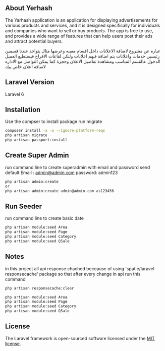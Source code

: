 ## About Yerhash
The Yarhash application is an application for displaying advertisements for various products and services, and it is designed specifically for individuals and companies who want to sell or buy products. The app is free to use, and provides a wide range of features that can help users post their ads and attract potential buyers.


عباره عن مشروع لاضافة الاعلانات داخل اقسام معينه وعرضها 
مثال يتواجد عندنا قسمين رئيسين خدمات واعلانات 
يتم اضافة فيهم اعلانات ولتكن لقاعات الافراح فيستطيع العميل الدخول عالقسم المناسب ومشاهدة تفاصيل الاعلان وحجزة 
كما يمكن التواصل مع الاداره لاضافة اعلان خاص بيك 




##  Laravel Version

Laravel 6

## Installation
Use the compser to install  package 
run migrate

```bash
composer install -a -o --ignore-platform-reqs
php artisan migrate
php artisan passport:install

```

## Create Super Admin 
run command line to create superadmin with email and password send 
default
Email   : admin@admin.com
password: admin123

```bash 
php artisan admin:create
or
php artisan admin:create admin@admin.com as123456

```

## Run Seeder 
run command line to create basic  date 

```bash 
php artisan module:seed Area
php artisan module:seed Page
php artisan module:seed Category
php artisan module:seed QSale

```

## Notes
in this project all api response chached beceause of using 'spatie/laravel-responsecache' package
so that after every change in api run this command
```bash 
php artisan responsecache:clear

```

```bash 
php artisan module:seed Area
php artisan module:seed Page
php artisan module:seed Category
php artisan module:seed QSale

```

## License

The Laravel framework is open-sourced software licensed under the [MIT license](https://opensource.org/licenses/MIT).
